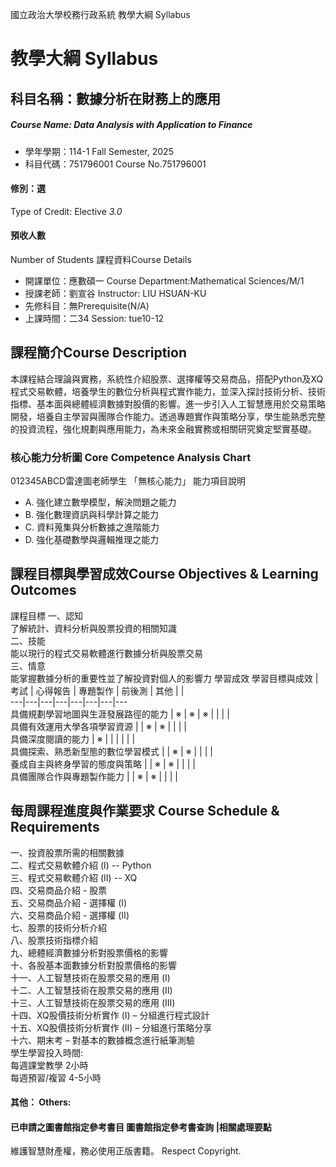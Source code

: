 國立政治大學校務行政系統 教學大綱 Syllabus
# 教學大綱 Syllabus
##  科目名稱：數據分析在財務上的應用
#####  Course Name: Data Analysis with Application to Finance
  * 學年學期：114-1 Fall Semester, 2025 
  * 科目代碼：751796001 Course No.751796001
#### 修別：選
Type of Credit: Elective 
_3.0_
#### 預收人數
Number of Students
課程資料Course Details
  * 開課單位：應數碩一 Course Department:Mathematical Sciences/M/1 
  * 授課老師：劉宣谷 Instructor: LIU HSUAN-KU 
  * 先修科目：無Prerequisite(N/A)
  * 上課時間：二34 Session: tue10-12
##  課程簡介Course Description
本課程結合理論與實務，系統性介紹股票、選擇權等交易商品，搭配Python及XQ程式交易軟體，培養學生的數位分析與程式實作能力，並深入探討技術分析、技術指標、基本面與總體經濟數據對股價的影響。進一步引入人工智慧應用於交易策略開發，培養自主學習與團隊合作能力。透過專題實作與策略分享，學生能熟悉完整的投資流程，強化規劃與應用能力，為未來金融實務或相關研究奠定堅實基礎。
###  核心能力分析圖 Core Competence Analysis Chart
012345ABCD雷達圖老師學生
「無核心能力」 
能力項目說明
  * A. 強化建立數學模型，解決問題之能力
  * B. 強化數理資訊與科學計算之能力
  * C. 資料蒐集與分析數據之進階能力
  * D. 強化基礎數學與邏輯推理之能力
##  課程目標與學習成效Course Objectives & Learning Outcomes 
課程目標
一、認知   
了解統計、資料分析與股票投資的相關知識  
二、技能  
能以現行的程式交易軟體進行數據分析與股票交易  
三、情意  
能掌握數據分析的重要性並了解投資對個人的影響力
學習成效
學習目標與成效 | 考試 | 心得報告 | 專題製作 | 前後測 | 其他 |  |   
---|---|---|---|---|---|---|---  
具備規劃學習地圖與生涯發展路徑的能力 | ※ | ※ | ※ |  |  |  |   
具備有效運用大學各項學習資源 |  | ※ | ※ |  |  |  |   
具備深度閱讀的能力 | ※ |  |  |  |  |  |   
具備探索、熟悉新型態的數位學習模式 |  | ※ | ※ |  |  |  |   
養成自主與終身學習的態度與策略 |  | ※ | ※ |  |  |  |   
具備團隊合作與專題製作能力 |  | ※ | ※ |  |  |  |   
##  每周課程進度與作業要求 Course Schedule & Requirements
一、投資股票所需的相關數據  
二、程式交易軟體介紹 (I) -- Python  
三、程式交易軟體介紹 (II) -- XQ   
四、交易商品介紹 - 股票  
五、交易商品介紹 - 選擇權 (I)  
六、交易商品介紹 - 選擇權 (II)  
七、股票的技術分析介紹  
八、股票技術指標介紹  
九、總體經濟數據分析對股票價格的影響  
十、各股基本面數據分析對股票價格的影響  
十一、人工智慧技術在股票交易的應用 (I)  
十二、人工智慧技術在股票交易的應用 (II)  
十三、人工智慧技術在股票交易的應用 (III)  
十四、XQ股價技術分析實作 (I) – 分組進行程式設計  
十五、XQ股價技術分析實作 (II) – 分組進行策略分享  
十六、期末考 – 對基本的數據概念進行紙筆測驗  
學生學習投入時間:  
每週課堂教學 2小時  
每週預習/複習 4-5小時
####  其他： Others:
####  已申請之圖書館指定參考書目  圖書館指定參考書查詢 |相關處理要點
維護智慧財產權，務必使用正版書籍。 Respect Copyright.